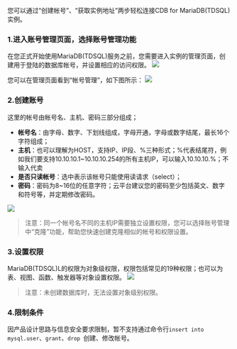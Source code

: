 您可以通过“创建帐号”、“获取实例地址”两步轻松连接CDB for MariaDB(TDSQL)实例。


### 1.进入账号管理页面，选择账号管理功能
在您正式开始使用MariaDB(TDSQL)服务之前，您需要进入实例的管理页面，创建用于登陆的数据库帐号，并设置相应的访问权限。
![](http://imgcache.tce.fsphere.cn/image/mccdn.qcloud.com/img56835afdde2f1.png)

您可以在管理页面看到“帐号管理”，如下图所示：
![](http://imgcache.tce.fsphere.cn/image/mccdn.qcloud.com/img56835b1a37efe.png)
### 2.创建账号
这里的帐号由帐号名、主机、密码三部分组成；

-  **帐号名**：由字母、数字、下划线组成，字母开通，字母或数字结尾，最长16个字符组成；
-  **主机**：也可以理解为HOST，支持IP、IP段、%三种形式；%代表结尾符，例如我们要支持10.10.10.1~10.10.10.254的所有主机IP，可以输入10.10.10.%；不输入代卖
-  **是否只读帐号**：选中表示该帐号只能使用读请求（select）；
-  **密码**：密码为8~16位的任意字符；云平台建议您的密码至少包括英文、数字和符号等，并定期修改密码。

![](http://imgcache.tce.fsphere.cn/image/mccdn.qcloud.com/img56835b84c71c7.png)

>注意：同一个帐号名不同的主机IP需要独立设置权限，您可以选择账号管理中“克隆”功能，帮助您快速创建克隆相似的帐号和权限设置。

### 3.设置权限
MariaDB(TDSQL)L的权限为对象级权限，权限包括常见的19种权限；也可以为表、视图、函数、触发器等对象设置权限。
![](http://imgcache.tce.fsphere.cn/image/mccdn.qcloud.com/img56835bf828954.png)
>注意：未创建数据库时，无法设置对象级别权限。

### 4.限制条件
因产品设计思路与信息安全要求限制，暂不支持通过命令行`insert into mysql.user`、`grant`、`drop `创建、修改帐号。

